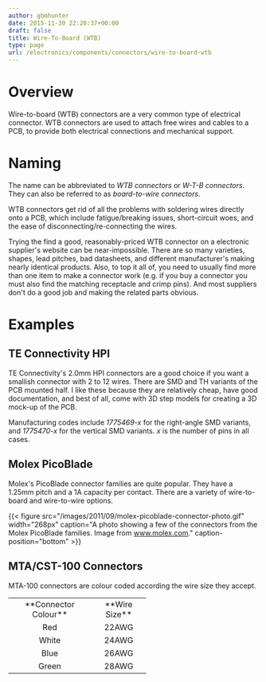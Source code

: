 ```yaml
---
author: gbmhunter
date: 2015-11-30 22:20:37+00:00
draft: false
title: Wire-To-Board (WTB)
type: page
url: /electronics/components/connectors/wire-to-board-wtb
---
```


# Overview

Wire-to-board (WTB) connectors are a very common type of electrical connector. WTB connectors are used to attach free wires and cables to a PCB, to provide both electrical connections and mechanical support.

# Naming

The name can be abbreviated to _WTB connectors_ or _W-T-B connectors_. They can also be referred to as _board-to-wire connectors_.

WTB connectors get rid of all the problems with soldering wires directly onto a PCB, which include fatigue/breaking issues, short-circuit woes, and the ease of disconnecting/re-connecting the wires.

Trying the find a good, reasonably-priced WTB connector on a electronic supplier's website can be near-impossible. There are so many varieties, shapes, lead pitches, bad datasheets, and different manufacturer's making nearly identical products. Also, to top it all of, you need to usually find more than one item to make a connector work (e.g. if you buy a connector you must also find the matching receptacle and crimp pins). And most suppliers don't do a good job and making the related parts obvious.

# Examples

## TE Connectivity HPI

TE Connectivity's 2.0mm HPI connectors are a good choice if you want a smallish connector with 2 to 12 wires. There are SMD and TH variants of the PCB mounted half. I like these because they are relatively cheap, have good documentation, and best of all, come with 3D step models for creating a 3D mock-up of the PCB.

Manufacturing codes include _1775469-x_ for the right-angle SMD variants, and _1775470-x_ for the vertical SMD variants. _x_ is the number of pins in all cases.

## Molex PicoBlade

Molex's PicoBlade connector families are quite popular. They have a 1.25mm pitch and a 1A capacity per contact. There are a variety of wire-to-board and wire-to-wire options.

{{< figure src="/images/2011/09/molex-picoblade-connector-photo.gif" width="268px" caption="A photo showing a few of the connectors from the Molex PicoBlade families. Image from www.molex.com." caption-position="bottom" >}}

## MTA/CST-100 Connectors

MTA-100 connectors are colour coded according the wire size they accept.

<table style="width: 277px; height: 213px;" class=" aligncenter" ><tbody ><tr >
<td style="text-align: center;" >**Connector Colour**
</td>
<td style="text-align: center;" >**Wire Size**
</td></tr><tr >
<td style="text-align: center;" >Red
</td>
<td style="text-align: center;" >22AWG
</td></tr><tr >
<td style="text-align: center;" >White
</td>
<td style="text-align: center;" >24AWG
</td></tr><tr >
<td style="text-align: center;" >Blue
</td>
<td style="text-align: center;" >26AWG
</td></tr><tr >
<td style="text-align: center;" >Green
</td>
<td style="text-align: center;" >28AWG
</td></tr></tbody></table>
